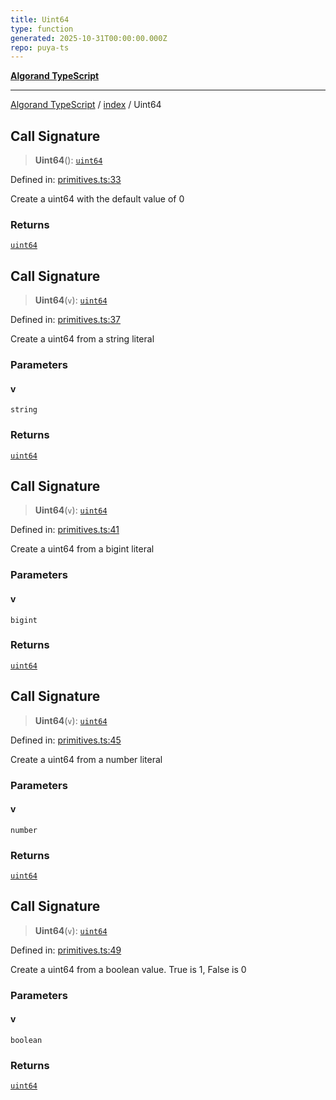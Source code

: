 ```yaml
---
title: Uint64
type: function
generated: 2025-10-31T00:00:00.000Z
repo: puya-ts
---
```


[**Algorand TypeScript**](docs/_md/README)

---

[Algorand TypeScript](docs/_md/modules) / [index](/reference/algorand-typescript/api/index/readme/) / Uint64

## Call Signature

> **Uint64**(): [`uint64`](/reference/algorand-typescript/api/index/type-aliases/uint64/)

Defined in: [primitives.ts:33](https://github.com/algorandfoundation/puya-ts/blob/main/packages/algo-ts/src/primitives.ts#L33)

Create a uint64 with the default value of 0

### Returns

[`uint64`](/reference/algorand-typescript/api/index/type-aliases/uint64/)

## Call Signature

> **Uint64**(`v`): [`uint64`](/reference/algorand-typescript/api/index/type-aliases/uint64/)

Defined in: [primitives.ts:37](https://github.com/algorandfoundation/puya-ts/blob/main/packages/algo-ts/src/primitives.ts#L37)

Create a uint64 from a string literal

### Parameters

#### v

`string`

### Returns

[`uint64`](/reference/algorand-typescript/api/index/type-aliases/uint64/)

## Call Signature

> **Uint64**(`v`): [`uint64`](/reference/algorand-typescript/api/index/type-aliases/uint64/)

Defined in: [primitives.ts:41](https://github.com/algorandfoundation/puya-ts/blob/main/packages/algo-ts/src/primitives.ts#L41)

Create a uint64 from a bigint literal

### Parameters

#### v

`bigint`

### Returns

[`uint64`](/reference/algorand-typescript/api/index/type-aliases/uint64/)

## Call Signature

> **Uint64**(`v`): [`uint64`](/reference/algorand-typescript/api/index/type-aliases/uint64/)

Defined in: [primitives.ts:45](https://github.com/algorandfoundation/puya-ts/blob/main/packages/algo-ts/src/primitives.ts#L45)

Create a uint64 from a number literal

### Parameters

#### v

`number`

### Returns

[`uint64`](/reference/algorand-typescript/api/index/type-aliases/uint64/)

## Call Signature

> **Uint64**(`v`): [`uint64`](/reference/algorand-typescript/api/index/type-aliases/uint64/)

Defined in: [primitives.ts:49](https://github.com/algorandfoundation/puya-ts/blob/main/packages/algo-ts/src/primitives.ts#L49)

Create a uint64 from a boolean value. True is 1, False is 0

### Parameters

#### v

`boolean`

### Returns

[`uint64`](/reference/algorand-typescript/api/index/type-aliases/uint64/)
